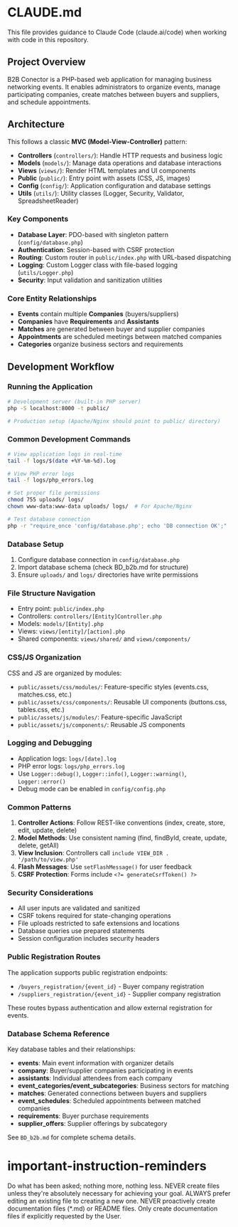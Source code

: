 # CLAUDE.md

This file provides guidance to Claude Code (claude.ai/code) when working with code in this repository.

## Project Overview

B2B Conector is a PHP-based web application for managing business networking events. It enables administrators to organize events, manage participating companies, create matches between buyers and suppliers, and schedule appointments.

## Architecture

This follows a classic **MVC (Model-View-Controller)** pattern:

- **Controllers** (`controllers/`): Handle HTTP requests and business logic
- **Models** (`models/`): Manage data operations and database interactions
- **Views** (`views/`): Render HTML templates and UI components
- **Public** (`public/`): Entry point with assets (CSS, JS, images)
- **Config** (`config/`): Application configuration and database settings
- **Utils** (`utils/`): Utility classes (Logger, Security, Validator, SpreadsheetReader)

### Key Components

- **Database Layer**: PDO-based with singleton pattern (`config/database.php`)
- **Authentication**: Session-based with CSRF protection
- **Routing**: Custom router in `public/index.php` with URL-based dispatching
- **Logging**: Custom Logger class with file-based logging (`utils/Logger.php`)
- **Security**: Input validation and sanitization utilities

### Core Entity Relationships

- **Events** contain multiple **Companies** (buyers/suppliers)
- **Companies** have **Requirements** and **Assistants**
- **Matches** are generated between buyer and supplier companies
- **Appointments** are scheduled meetings between matched companies
- **Categories** organize business sectors and requirements

## Development Workflow

### Running the Application

```bash
# Development server (built-in PHP server)
php -S localhost:8000 -t public/

# Production setup (Apache/Nginx should point to public/ directory)
```

### Common Development Commands

```bash
# View application logs in real-time
tail -f logs/$(date +%Y-%m-%d).log

# View PHP error logs
tail -f logs/php_errors.log

# Set proper file permissions
chmod 755 uploads/ logs/
chown www-data:www-data uploads/ logs/  # For Apache/Nginx

# Test database connection
php -r "require_once 'config/database.php'; echo 'DB connection OK';"
```

### Database Setup

1. Configure database connection in `config/database.php`
2. Import database schema (check BD_b2b.md for structure)
3. Ensure `uploads/` and `logs/` directories have write permissions

### File Structure Navigation

- Entry point: `public/index.php`
- Controllers: `controllers/[Entity]Controller.php`
- Models: `models/[Entity].php`
- Views: `views/[entity]/[action].php`
- Shared components: `views/shared/` and `views/components/`

### CSS/JS Organization

CSS and JS are organized by modules:
- `public/assets/css/modules/`: Feature-specific styles (events.css, matches.css, etc.)
- `public/assets/css/components/`: Reusable UI components (buttons.css, tables.css, etc.)
- `public/assets/js/modules/`: Feature-specific JavaScript
- `public/assets/js/components/`: Reusable JS components

### Logging and Debugging

- Application logs: `logs/[date].log`
- PHP error logs: `logs/php_errors.log`
- Use `Logger::debug()`, `Logger::info()`, `Logger::warning()`, `Logger::error()`
- Debug mode can be enabled in `config/config.php`

### Common Patterns

1. **Controller Actions**: Follow REST-like conventions (index, create, store, edit, update, delete)
2. **Model Methods**: Use consistent naming (find, findById, create, update, delete, getAll)
3. **View Inclusion**: Controllers call `include VIEW_DIR . '/path/to/view.php'`
4. **Flash Messages**: Use `setFlashMessage()` for user feedback
5. **CSRF Protection**: Forms include `<?= generateCsrfToken() ?>`

### Security Considerations

- All user inputs are validated and sanitized
- CSRF tokens required for state-changing operations
- File uploads restricted to safe extensions and locations
- Database queries use prepared statements
- Session configuration includes security headers

### Public Registration Routes

The application supports public registration endpoints:
- `/buyers_registration/{event_id}` - Buyer company registration
- `/suppliers_registration/{event_id}` - Supplier company registration

These routes bypass authentication and allow external registration for events.

### Database Schema Reference

Key database tables and their relationships:
- **events**: Main event information with organizer details
- **company**: Buyer/supplier companies participating in events  
- **assistants**: Individual attendees from each company
- **event_categories/event_subcategories**: Business sectors for matching
- **matches**: Generated connections between buyers and suppliers
- **event_schedules**: Scheduled appointments between matched companies
- **requirements**: Buyer purchase requirements 
- **supplier_offers**: Supplier offerings by subcategory

See `BD_b2b.md` for complete schema details.

# important-instruction-reminders
Do what has been asked; nothing more, nothing less.
NEVER create files unless they're absolutely necessary for achieving your goal.
ALWAYS prefer editing an existing file to creating a new one.
NEVER proactively create documentation files (*.md) or README files. Only create documentation files if explicitly requested by the User.